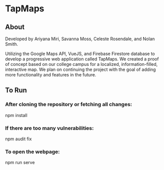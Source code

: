 # TapMaps

## About
Developed by Ariyana Miri, Savanna Moss, Celeste Rosendale, and Nolan Smith.

Utilizing the Google Maps API, VueJS, and Firebase Firestore database to develop a progressive web application called TapMaps. We created a proof of concept based on our college campus for a localized, information-filled, interactive map. We plan on continuing the project with the goal of adding more functionality and features in the future.

## To Run

### After cloning the repository or fetching all changes:
npm install

### If there are too many vulnerabilities:
npm audit fix

### To open the webpage:
npm run serve
